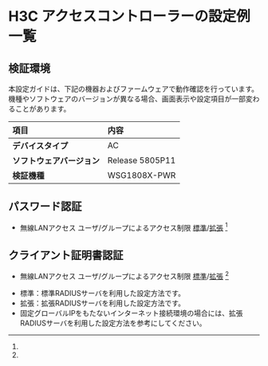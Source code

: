 # H3C アクセスコントローラーの設定例一覧
## 検証環境

本設定ガイドは、下記の機器およびファームウェアで動作確認を行っています。  
機種やソフトウェアのバージョンが異なる場合、画面表示や設定項目が一部変わることがあります。

| **項目** | **内容** |
| :--- | :--- |
| **デバイスタイプ** | AC |
| **ソフトウェアバージョン** | Release 5805P11 |
| **検証機種** | WSG1808X-PWR |

## パスワード認証
* 無線LANアクセス ユーザ/グループによるアクセス制限 [標準](wlan-group-password.md)/[拡張](wlan-group-password-adv.md) [^1]

## クライアント証明書認証
* 無線LANアクセス ユーザ/グループによるアクセス制限 [標準](wlan-group-cert.md)/[拡張](wlan-group-cert-adv.md) [^1]

[^1]:
  * 標準：標準RADIUSサーバを利用した設定方法です。
  * 拡張：拡張RADIUSサーバを利用した設定方法です。
  * 固定グローバルIPをもたないインターネット接続環境の場合には、拡張RADIUSサーバを利用した設定方法を参考にしてください。

